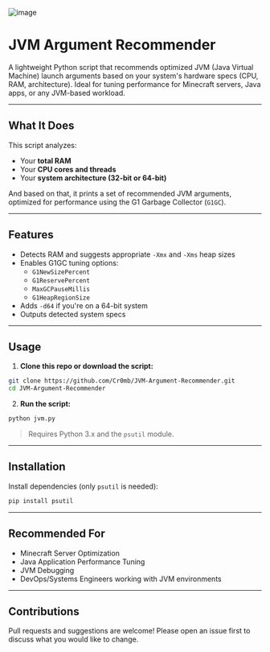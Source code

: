 ![image](https://github.com/user-attachments/assets/2fce159a-94a7-40ba-bbc3-c0e64e938daf)


# JVM Argument Recommender

A lightweight Python script that recommends optimized JVM (Java Virtual Machine) launch arguments based on your system's hardware specs (CPU, RAM, architecture). Ideal for tuning performance for Minecraft servers, Java apps, or any JVM-based workload.

---

## What It Does

This script analyzes:
- Your **total RAM**
- Your **CPU cores and threads**
- Your **system architecture (32-bit or 64-bit)**

And based on that, it prints a set of recommended JVM arguments, optimized for performance using the G1 Garbage Collector (`G1GC`).

---

## Features

- Detects RAM and suggests appropriate `-Xmx` and `-Xms` heap sizes
- Enables G1GC tuning options:
  - `G1NewSizePercent`
  - `G1ReservePercent`
  - `MaxGCPauseMillis`
  - `G1HeapRegionSize`
- Adds `-d64` if you're on a 64-bit system
- Outputs detected system specs

---

## Usage

1. **Clone this repo or download the script:**

```bash
git clone https://github.com/Cr0mb/JVM-Argument-Recommender.git
cd JVM-Argument-Recommender
````

2. **Run the script:**

```bash
python jvm.py
```

> Requires Python 3.x and the `psutil` module.

---

## Installation

Install dependencies (only `psutil` is needed):

```bash
pip install psutil
```

---

## Recommended For

* Minecraft Server Optimization
* Java Application Performance Tuning
* JVM Debugging
* DevOps/Systems Engineers working with JVM environments

---


## Contributions

Pull requests and suggestions are welcome! Please open an issue first to discuss what you would like to change.


